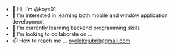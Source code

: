 - 👋 Hi, I’m @koye01
- 👀 I’m interested in learning both mobile and window application development
- 🌱 I’m currently learning backend programming skills
- 💞️ I’m looking to collaborate on ...
- 📫 How to reach me ... oyelekejubril@gmail.com

<!---
koye01/koye01 is a ✨ special ✨ repository because its `README.md` (this file) appears on your GitHub profile.
You can click the Preview link to take a look at your changes.
--->
